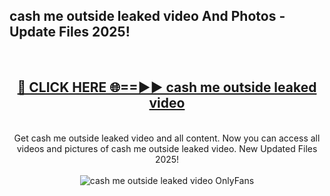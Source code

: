 <h2>cash me outside leaked video And Photos - Update Files 2025!</h2>
<br>
<div align="center">
<h2><a href="https://linkcuts.com/hfmhzwbr" rel="nofollow">🔴 CLICK HERE 🌐==►► cash me outside leaked video</a></h2>
<br>
Get cash me outside leaked video and all content. Now you can access all videos and pictures of cash me outside leaked video. New Updated Files 2025!
<br>
<br>
<a href="https://linkcuts.com/hfmhzwbr" rel="nofollow" data-target="animated-image.originalLink"><img src="https://i.ibb.co.com/WyWwxjT/player-gif2.gif" alt="cash me outside leaked video OnlyFans" style="max-width: 100%; display: inline-block;" data-target="animated-image.originalImage"></a>
</div>
<br>